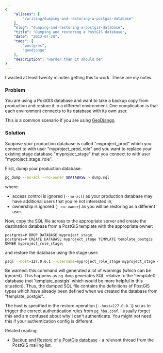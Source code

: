 ```yaml
---
{
    "aliases": [
        "/writing/dumping-and-restoring-a-postgis-database"
    ],
    "slug": "dumping-and-restoring-a-postgis-database",
    "title": "Dumping and restoring a PostGIS database",
    "date": "2013-07-28",
    "tags": [
        "postgres",
        "geodjango"
    ],
    "description": "Harder than it should be"
}
---
```



I wasted at least twenty minutes getting this to work. These are my
notes.

### Problem

You are using a PostGIS database and want to take a backup copy from
production and restore it in a different environment. One complication
is that each environment connects to its database with its own user.

This is a common scenario if you are using
[GeoDjango](https://docs.djangoproject.com/en/dev/ref/contrib/gis/).

### Solution

Suppose your production database is called "myproject\_prod" which you
connect to with user "myproject\_prod\_role" and you want to replace
your existing stage database "myproject\_stage" that you connect to with
user "myproject\_stage\_role".

First, dump your production database:

``` bash
pg_dump --no-acl --no-owner $DATABASE > dump.sql
```

where:

- access control is ignored (`--no-acl`) as your production database
    may have additional users that you're not interested in;
- ownership is ignored (`--no-owner`) as you will be restoring as a
    different user.

Now, copy the SQL file across to the appropriate server and create the
destination database from a PostGIS template with the appropriate owner:

``` postgres
postgres=# DROP DATABASE myproject_stage;
postgres=# CREATE DATABASE myproject_stage TEMPLATE template_postgis OWNER myproject_role_stage;
```

and restore the database using the stage user:

``` bash
psql --host=127.0.0.1 --username=myproject_role_stage myproject_stage < dump.sql
```

Be warned: this command will generated a lot of warnings (which can be
ignored). This happens as `pg_dump` generates SQL relative to the
'template0' database (not 'template\_postgis' which would be more
helpful in this situation). Thus, the dumped SQL file contains the
definitions of PostGIS types which have already been defined when we
created the database from "template\_postgis".

<div class="admonition note">
    The host is specified in the restore operation (<code>--host=127.0.0.1</code>) so
    as to trigger the correct authentication rules from <code>pg_hba.conf</code>. I
    usually forget this and am confused about why I can't authenticate. You
    might not need this if your authentication config is different.
</div>

Related reading:

- [Backup and Restore of a PostGis
    database](http://postgis.17.x6.nabble.com/Backup-and-Restore-of-a-PostGis-database-td3565498.html) -
    a relevant thread from the PostGIS mailing list.
